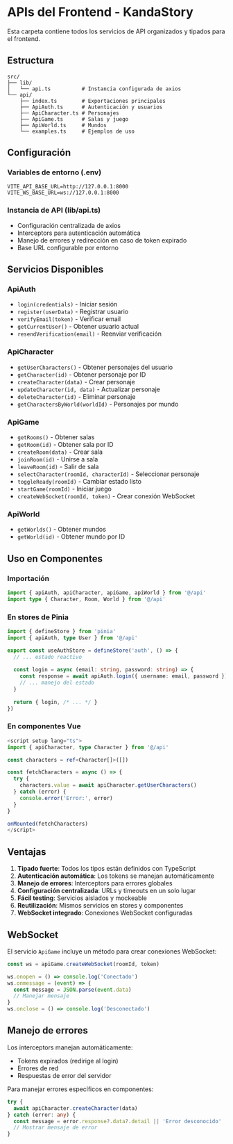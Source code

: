 # APIs del Frontend - KandaStory

Esta carpeta contiene todos los servicios de API organizados y tipados para el frontend.

## Estructura

```
src/
├── lib/
│   └── api.ts          # Instancia configurada de axios
└── api/
    ├── index.ts        # Exportaciones principales
    ├── ApiAuth.ts      # Autenticación y usuarios
    ├── ApiCharacter.ts # Personajes
    ├── ApiGame.ts      # Salas y juego
    ├── ApiWorld.ts     # Mundos
    └── examples.ts     # Ejemplos de uso
```

## Configuración

### Variables de entorno (.env)

```env
VITE_API_BASE_URL=http://127.0.0.1:8000
VITE_WS_BASE_URL=ws://127.0.0.1:8000
```

### Instancia de API (lib/api.ts)

- Configuración centralizada de axios
- Interceptors para autenticación automática
- Manejo de errores y redirección en caso de token expirado
- Base URL configurable por entorno

## Servicios Disponibles

### ApiAuth
- `login(credentials)` - Iniciar sesión
- `register(userData)` - Registrar usuario
- `verifyEmail(token)` - Verificar email
- `getCurrentUser()` - Obtener usuario actual
- `resendVerification(email)` - Reenviar verificación

### ApiCharacter
- `getUserCharacters()` - Obtener personajes del usuario
- `getCharacter(id)` - Obtener personaje por ID
- `createCharacter(data)` - Crear personaje
- `updateCharacter(id, data)` - Actualizar personaje
- `deleteCharacter(id)` - Eliminar personaje
- `getCharactersByWorld(worldId)` - Personajes por mundo

### ApiGame
- `getRooms()` - Obtener salas
- `getRoom(id)` - Obtener sala por ID
- `createRoom(data)` - Crear sala
- `joinRoom(id)` - Unirse a sala
- `leaveRoom(id)` - Salir de sala
- `selectCharacter(roomId, characterId)` - Seleccionar personaje
- `toggleReady(roomId)` - Cambiar estado listo
- `startGame(roomId)` - Iniciar juego
- `createWebSocket(roomId, token)` - Crear conexión WebSocket

### ApiWorld
- `getWorlds()` - Obtener mundos
- `getWorld(id)` - Obtener mundo por ID

## Uso en Componentes

### Importación
```typescript
import { apiAuth, apiCharacter, apiGame, apiWorld } from '@/api'
import type { Character, Room, World } from '@/api'
```

### En stores de Pinia
```typescript
import { defineStore } from 'pinia'
import { apiAuth, type User } from '@/api'

export const useAuthStore = defineStore('auth', () => {
  // ... estado reactivo
  
  const login = async (email: string, password: string) => {
    const response = await apiAuth.login({ username: email, password })
    // ... manejo del estado
  }
  
  return { login, /* ... */ }
})
```

### En componentes Vue
```typescript
<script setup lang="ts">
import { apiCharacter, type Character } from '@/api'

const characters = ref<Character[]>([])

const fetchCharacters = async () => {
  try {
    characters.value = await apiCharacter.getUserCharacters()
  } catch (error) {
    console.error('Error:', error)
  }
}

onMounted(fetchCharacters)
</script>
```

## Ventajas

1. **Tipado fuerte**: Todos los tipos están definidos con TypeScript
2. **Autenticación automática**: Los tokens se manejan automáticamente
3. **Manejo de errores**: Interceptors para errores globales
4. **Configuración centralizada**: URLs y timeouts en un solo lugar
5. **Fácil testing**: Servicios aislados y mockeable
6. **Reutilización**: Mismos servicios en stores y componentes
7. **WebSocket integrado**: Conexiones WebSocket configuradas

## WebSocket

El servicio `ApiGame` incluye un método para crear conexiones WebSocket:

```typescript
const ws = apiGame.createWebSocket(roomId, token)

ws.onopen = () => console.log('Conectado')
ws.onmessage = (event) => {
  const message = JSON.parse(event.data)
  // Manejar mensaje
}
ws.onclose = () => console.log('Desconectado')
```

## Manejo de errores

Los interceptors manejan automáticamente:
- Tokens expirados (redirige al login)
- Errores de red
- Respuestas de error del servidor

Para manejar errores específicos en componentes:

```typescript
try {
  await apiCharacter.createCharacter(data)
} catch (error: any) {
  const message = error.response?.data?.detail || 'Error desconocido'
  // Mostrar mensaje de error
}
```
